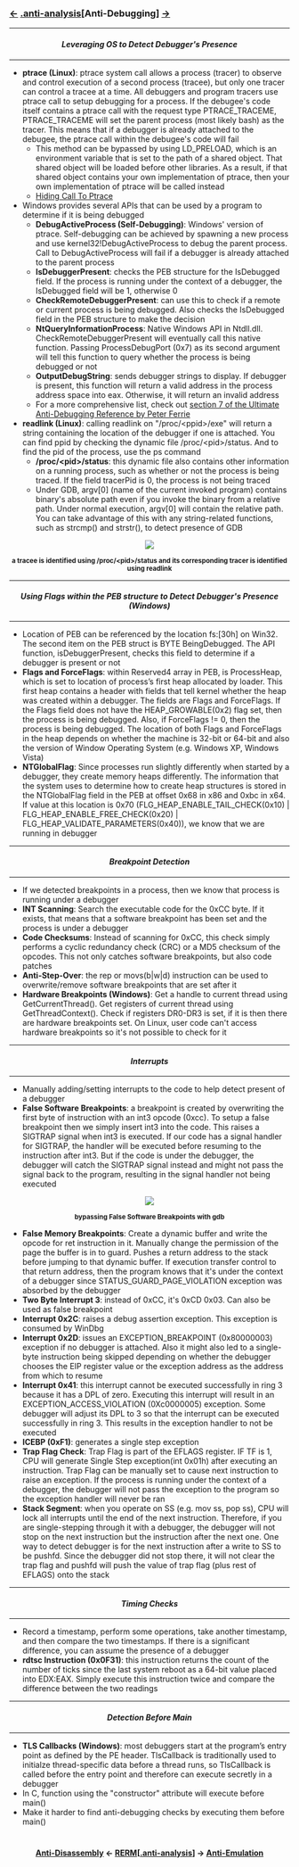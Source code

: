 ### <a href="Anti-Disassembly.md"><-</a> [.anti-analysis](anti-analysis.md)[__Anti-Debugging__] <a href="Anti-Emulation.md">-></a>

---
#### *<p align='center'> Leveraging OS to Detect Debugger's Presence </p>*
---
* __ptrace (Linux)__: ptrace system call allows a process (tracer) to observe and control execution of a second process (tracee), but only one tracer can control a tracee at a time. All debuggers and program tracers use ptrace call to setup debugging for a process. If the debugee's code itself contains a ptrace call with the request type PTRACE_TRACEME, PTRACE_TRACEME will set the parent process (most likely bash) as the tracer. This means that if a debugger is already attached to the debugee, the ptrace call within the debugee's code will fail
  * This method can be bypassed by using LD_PRELOAD, which is an environment variable that is set to the path of a shared object. That shared object will be loaded before other libraries. As a result, if that shared object contains your own implementation of ptrace, then your own implementation of ptrace will be called instead
  * [Hiding Call To Ptrace](https://github.com/yellowbyte/analysis-of-anti-analysis/blob/develop/research/hiding_call_to_ptrace/hiding_call_to_ptrace.md)
* Windows provides several APIs that can be used by a program to determine if it is being debugged
  * __DebugActiveProcess (Self-Debugging)__: Windows' version of ptrace. Self-debugging can be achieved by spawning a new process and use kernel32!DebugActiveProcess to debug the parent process. Call to DebugActiveProcess will fail if a debugger is already attached to the parent process
  * __IsDebuggerPresent__: checks the PEB structure for the IsDebugged field. If the process is running under the context of a debugger, the IsDebugged field will be 1, otherwise 0
  * __CheckRemoteDebuggerPresent__: can use this to check if a remote or current process is being debugged. Also checks the IsDebugged field in the PEB structure to make the decision
  * __NtQueryInformationProcess__: Native Windows API in Ntdll.dll. CheckRemoteDebuggerPresent will eventually call this native function. Passing ProcessDebugPort (0x7) as its second argument will tell this function to query whether the process is being debugged or not
  * __OutputDebugString__: sends debugger strings to display. If debugger is present, this function will return a valid address in the process address space into eax. Otherwise, it will return an invalid address
  * For a more comprehensive list, check out [section 7 of the Ultimate Anti-Debugging Reference by Peter Ferrie](http://anti-reversing.com/Downloads/Anti-Reversing/The_Ultimate_Anti-Reversing_Reference.pdf)
* __readlink (Linux)__: calling readlink on "/proc/&lt;ppid&gt;/exe" will return a string containing the location of the debugger if one is attached. You can find ppid by checking the dynamic file /proc/&lt;pid&gt;/status. And to find the pid of the process, use the ps command
  * __/proc/&lt;pid&gt;/status__: this dynamic file also contains other information on a running process, such as whether or not the process is being traced. If the field tracerPid is 0, the process is not being traced
  * Under GDB, argv[0] (name of the current invoked program) contains binary's absolute path even if you invoke the binary from a relative path. Under normal execution, argv[0] will contain the relative path. You can take advantage of this with any string-related functions, such as strcmp() and strstr(), to detect presence of GDB
<div align='center'>
<img src="https://github.com/yellowbyte/reverse-engineering-reference-manual/blob/master/images/anti-analysis/Anti-Debugging/proc_status.png">
<p align='center'><sub><strong>a tracee is identified using /proc/&lt;pid&gt;/status and its corresponding tracer is identified using readlink</strong></sub></p>
</div>

---
#### *<p align='center'> Using Flags within the PEB structure to Detect Debugger's Presence (Windows) </p>*
---
* Location of PEB can be referenced by the location fs:[30h] on Win32. The second item on the PEB struct is BYTE BeingDebugged. The API function, isDebuggerPresent, checks this field to determine if a debugger is present or not
* __Flags and ForceFlags__: within Reserved4 array in PEB, is ProcessHeap, which is set to location of process’s first heap allocated by loader. This first heap contains a header with fields that tell kernel whether the heap was created within a debugger. The fields are Flags and ForceFlags. If the Flags field does not have the HEAP_GROWABLE(0x2) flag set, then the process is being debugged. Also, if ForceFlags != 0, then the process is being debugged. The location of both Flags and ForceFlags in the heap depends on whether the machine is 32-bit or 64-bit and also the version of Window Operating System (e.g. Windows XP, Windows Vista)
* __NTGlobalFlag__: Since processes run slightly differently when started by a debugger, they create memory heaps differently. The information that the system uses to determine how to create heap structures is stored in the NTGlobalFlag field in the PEB at offset 0x68 in x86 and 0xbc in x64. If value at this location is 0x70 (FLG_HEAP_ENABLE_TAIL_CHECK(0x10) | FLG_HEAP_ENABLE_FREE_CHECK(0x20) | FLG_HEAP_VALIDATE_PARAMETERS(0x40)), we know that we are running in debugger

---
#### *<p align='center'> Breakpoint Detection </p>*
---
* If we detected breakpoints in a process, then we know that process is running under a debugger
* __INT Scanning__: Search the executable code for the 0xCC byte. If it exists, that means that a software breakpoint has been set and the process is under a debugger
* __Code Checksums__:  Instead of scanning for 0xCC, this check simply performs a cyclic redundancy check (CRC) or a MD5 checksum of the opcodes. This not only catches software breakpoints, but also code patches
* __Anti-Step-Over__: the rep or movs(b|w|d) instruction can be used to overwrite/remove software breakpoints that are set after it
* __Hardware Breakpoints (Windows)__: Get a handle to current thread using GetCurrentThread(). Get registers of current thread using GetThreadContext(). Check if registers DR0-DR3 is set, if it is then there are hardware breakpoints set. On Linux, user code can't access hardware breakpoints so it's not possible to check for it

---
#### *<p align='center'> Interrupts </p>*
---
* Manually adding/setting interrupts to the code to help detect present of a debugger
* __False Software Breakpoints__: a breakpoint is created by overwriting the first byte of instruction with an int3 opcode (0xcc). To setup a false breakpoint then we simply insert int3 into the code. This raises a SIGTRAP signal when int3 is executed. If our code has a signal handler for SIGTRAP, the handler will be executed before resuming to the instruction after int3. But if the code is under the debugger, the debugger will catch the SIGTRAP signal instead and might not pass the signal back to the program, resulting in the signal handler not being executed
<div align='center'>
<img src="https://github.com/yellowbyte/reverse-engineering-reference-manual/blob/master/images/anti-analysis/Anti-Debugging/sigtrap.png">
<p align='center'><sub><strong>bypassing False Software Breakpoints with gdb</strong></sub></p>
</div>

* __False Memory Breakpoints__: Create a dynamic buffer and write the opcode for ret instruction in it. Manually change the permission of the page the buffer is in to guard. Pushes a return address to the stack before jumping to that dynamic buffer. If execution transfer control to that return address, then the program knows that it's under the context of a debugger since STATUS_GUARD_PAGE_VIOLATION exception was absorbed by the debugger
* __Two Byte Interrupt 3__: instead of 0xCC, it's 0xCD 0x03. Can also be used as false breakpoint
* __Interrupt 0x2C__: raises a debug assertion exception. This exception is consumed by WinDbg
* __Interrupt 0x2D__: issues an EXCEPTION_BREAKPOINT (0x80000003) exception if no debugger is attached. Also it might also led to a single-byte instruction being skipped depending on whether the debugger chooses the EIP register value or the exception address as the address from which to resume
* __Interrupt 0x41__: this interrupt cannot be executed successfully in ring 3 because it has a DPL of zero. Executing this interrupt will result in an EXCEPTION_ACCESS_VIOLATION (0Xc0000005) exception. Some debugger will adjust its DPL to 3 so that the interrupt can be executed successfully in ring 3. This results in the exception handler to not be executed
* __ICEBP (0xF1)__: generates a single step exception
* __Trap Flag Check__: Trap Flag is part of the EFLAGS register. IF TF is 1, CPU will generate Single Step exception(int 0x01h) after executing an instruction. Trap Flag can be manually set to cause next instruction to raise an exception. If the process is running under the context of a debugger, the debugger will not pass the exception to the program so the exception handler will never be ran
* __Stack Segment__: when you operate on SS (e.g. mov ss, pop ss), CPU will lock all interrupts until the end of the next instruction. Therefore, if you are single-stepping through it with a debugger, the debugger will not stop on the next instruction but the instruction after the next one. One way to detect debugger is for the next instruction after a write to SS to be pushfd. Since the debugger did not stop there, it will not clear the trap flag and pushfd will push the value of trap flag (plus rest of EFLAGS) onto the stack

---
#### *<p align='center'> Timing Checks </p>*
---
* Record a timestamp, perform some operations, take another timestamp, and then compare the two timestamps. If there is a significant difference, you can assume the presence of a debugger
* __rdtsc Instruction (0x0F31)__: this instruction returns the count of the number of ticks since the last system reboot as a 64-bit value placed into EDX:EAX. Simply execute this instruction twice and compare the difference between the two readings

---
#### *<p align='center'> Detection Before Main </p>*
---
* __TLS Callbacks (Windows)__: most debuggers start at the program’s entry point as defined by the PE header. TlsCallback is traditionally used to initialze thread-specific data before a thread runs, so TlsCallback is called before the entry point and therefore can execute secretly in a debugger
* In C, function using the "constructor" attribute will execute before main()
* Make it harder to find anti-debugging checks by executing them before main()

#
<strong><p align='center'><a href="Anti-Disassembly.md">Anti-Disassembly</a> <- <a href="/README.md#-reverse-engineering-reference-manual-beta-">RERM</a>[<a href="anti-analysis.md">.anti-analysis</a>] -> <a href="Anti-Emulation.md">Anti-Emulation</a></p></strong>
